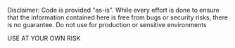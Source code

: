 Disclaimer: 
Code is provided "as-is".
While every effort is done to ensure that the information contained here is free from bugs or security risks, there is no guarantee.
Do not use for production or sensitive environments

USE AT YOUR OWN RISK
